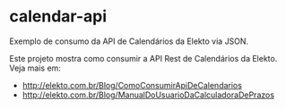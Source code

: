 calendar-api
============

Exemplo de consumo da API de Calendários da Elekto via JSON.

Este projeto mostra como consumir a API Rest de Calendários da Elekto.
Veja mais em:

- http://elekto.com.br/Blog/ComoConsumirApiDeCalendarios
- http://elekto.com.br/Blog/ManualDoUsuarioDaCalculadoraDePrazos
